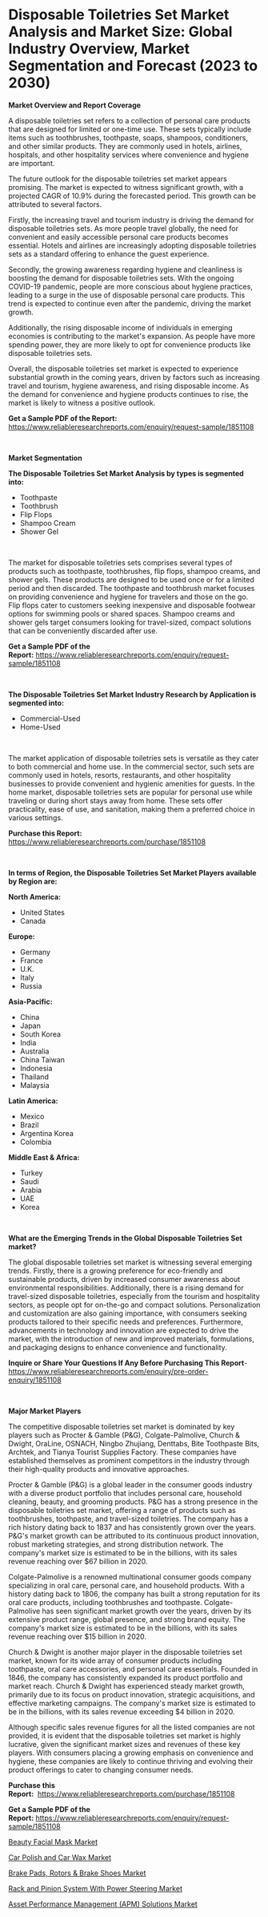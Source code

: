 <p><h1>Disposable Toiletries Set Market Analysis and Market Size: Global Industry Overview, Market Segmentation and Forecast (2023 to 2030)</h1></p><p><strong>Market Overview and Report Coverage</strong></p>
<p><p>A disposable toiletries set refers to a collection of personal care products that are designed for limited or one-time use. These sets typically include items such as toothbrushes, toothpaste, soaps, shampoos, conditioners, and other similar products. They are commonly used in hotels, airlines, hospitals, and other hospitality services where convenience and hygiene are important.</p><p>The future outlook for the disposable toiletries set market appears promising. The market is expected to witness significant growth, with a projected CAGR of 10.9% during the forecasted period. This growth can be attributed to several factors.</p><p>Firstly, the increasing travel and tourism industry is driving the demand for disposable toiletries sets. As more people travel globally, the need for convenient and easily accessible personal care products becomes essential. Hotels and airlines are increasingly adopting disposable toiletries sets as a standard offering to enhance the guest experience.</p><p>Secondly, the growing awareness regarding hygiene and cleanliness is boosting the demand for disposable toiletries sets. With the ongoing COVID-19 pandemic, people are more conscious about hygiene practices, leading to a surge in the use of disposable personal care products. This trend is expected to continue even after the pandemic, driving the market growth.</p><p>Additionally, the rising disposable income of individuals in emerging economies is contributing to the market's expansion. As people have more spending power, they are more likely to opt for convenience products like disposable toiletries sets.</p><p>Overall, the disposable toiletries set market is expected to experience substantial growth in the coming years, driven by factors such as increasing travel and tourism, hygiene awareness, and rising disposable income. As the demand for convenience and hygiene products continues to rise, the market is likely to witness a positive outlook.</p></p>
<p><strong>Get a Sample PDF of the Report:</strong> <a href="https://www.reliableresearchreports.com/enquiry/request-sample/1851108">https://www.reliableresearchreports.com/enquiry/request-sample/1851108</a></p>
<p>&nbsp;</p>
<p><strong>Market Segmentation</strong></p>
<p><strong>The Disposable Toiletries Set Market Analysis by types is segmented into:</strong></p>
<p><ul><li>Toothpaste</li><li>Toothbrush</li><li>Flip Flops</li><li>Shampoo Cream</li><li>Shower Gel</li></ul></p>
<p>&nbsp;</p>
<p><p>The market for disposable toiletries sets comprises several types of products such as toothpaste, toothbrushes, flip flops, shampoo creams, and shower gels. These products are designed to be used once or for a limited period and then discarded. The toothpaste and toothbrush market focuses on providing convenience and hygiene for travelers and those on the go. Flip flops cater to customers seeking inexpensive and disposable footwear options for swimming pools or shared spaces. Shampoo creams and shower gels target consumers looking for travel-sized, compact solutions that can be conveniently discarded after use.</p></p>
<p><strong>Get a Sample PDF of the Report:</strong>&nbsp;<a href="https://www.reliableresearchreports.com/enquiry/request-sample/1851108">https://www.reliableresearchreports.com/enquiry/request-sample/1851108</a></p>
<p>&nbsp;</p>
<p><strong>The Disposable Toiletries Set Market Industry Research by Application is segmented into:</strong></p>
<p><ul><li>Commercial-Used</li><li>Home-Used</li></ul></p>
<p>&nbsp;</p>
<p><p>The market application of disposable toiletries sets is versatile as they cater to both commercial and home use. In the commercial sector, such sets are commonly used in hotels, resorts, restaurants, and other hospitality businesses to provide convenient and hygienic amenities for guests. In the home market, disposable toiletries sets are popular for personal use while traveling or during short stays away from home. These sets offer practicality, ease of use, and sanitation, making them a preferred choice in various settings.</p></p>
<p><strong>Purchase this Report:</strong>&nbsp; <a href="https://www.reliableresearchreports.com/purchase/1851108">https://www.reliableresearchreports.com/purchase/1851108</a></p>
<p>&nbsp;</p>
<p><strong>In terms of Region, the Disposable Toiletries Set Market Players available by Region are:</strong></p>
<p>
    <p> <strong> North America: </strong>
        <ul>
            <li>United States</li>
            <li>Canada</li>
        </ul>
        </p> 
    <p> <strong> Europe: </strong>
        <ul>
            <li>Germany</li>
            <li>France</li>
            <li>U.K.</li>
            <li>Italy</li>
            <li>Russia</li>
        </ul>
        </p> 
    <p> <strong> Asia-Pacific: </strong>
        <ul>
            <li>China</li>
            <li>Japan</li>
            <li>South Korea</li>
            <li>India</li>
            <li>Australia</li>
            <li>China Taiwan</li>
            <li>Indonesia</li>
            <li>Thailand</li>
            <li>Malaysia</li>
        </ul>
        </p> 
    <p> <strong> Latin America: </strong>
        <ul>
            <li>Mexico</li>
            <li>Brazil</li>
            <li>Argentina Korea</li>
            <li>Colombia</li>
        </ul>
        </p> 
    <p> <strong> Middle East & Africa: </strong>
        <ul>
            <li>Turkey</li>
            <li>Saudi</li>
            <li>Arabia</li>
            <li>UAE</li>
            <li>Korea</li>
        </ul>
    </p>
    </p>
<p>&nbsp;</p>
<p><strong>What are the Emerging Trends in the Global Disposable Toiletries Set market?</strong></p>
<p><p>The global disposable toiletries set market is witnessing several emerging trends. Firstly, there is a growing preference for eco-friendly and sustainable products, driven by increased consumer awareness about environmental responsibilities. Additionally, there is a rising demand for travel-sized disposable toiletries, especially from the tourism and hospitality sectors, as people opt for on-the-go and compact solutions. Personalization and customization are also gaining importance, with consumers seeking products tailored to their specific needs and preferences. Furthermore, advancements in technology and innovation are expected to drive the market, with the introduction of new and improved materials, formulations, and packaging designs to enhance convenience and functionality.</p></p>
<p><strong>Inquire or Share Your Questions If Any Before Purchasing This Report</strong>- <a href="https://www.reliableresearchreports.com/enquiry/pre-order-enquiry/1851108">https://www.reliableresearchreports.com/enquiry/pre-order-enquiry/1851108</a></p>
<p>&nbsp;</p>
<p><strong>Major Market Players</strong></p>
<p><p>The competitive disposable toiletries set market is dominated by key players such as Procter & Gamble (P&G), Colgate-Palmolive, Church & Dwight, OraLine, OSNACH, Ningbo Zhujiang, Denttabs, Bite Toothpaste Bits, Archtek, and Tianya Tourist Supplies Factory. These companies have established themselves as prominent competitors in the industry through their high-quality products and innovative approaches.</p><p>Procter & Gamble (P&G) is a global leader in the consumer goods industry with a diverse product portfolio that includes personal care, household cleaning, beauty, and grooming products. P&G has a strong presence in the disposable toiletries set market, offering a range of products such as toothbrushes, toothpaste, and travel-sized toiletries. The company has a rich history dating back to 1837 and has consistently grown over the years. P&G's market growth can be attributed to its continuous product innovation, robust marketing strategies, and strong distribution network. The company's market size is estimated to be in the billions, with its sales revenue reaching over $67 billion in 2020.</p><p>Colgate-Palmolive is a renowned multinational consumer goods company specializing in oral care, personal care, and household products. With a history dating back to 1806, the company has built a strong reputation for its oral care products, including toothbrushes and toothpaste. Colgate-Palmolive has seen significant market growth over the years, driven by its extensive product range, global presence, and strong brand equity. The company's market size is estimated to be in the billions, with its sales revenue reaching over $15 billion in 2020.</p><p>Church & Dwight is another major player in the disposable toiletries set market, known for its wide array of consumer products including toothpaste, oral care accessories, and personal care essentials. Founded in 1846, the company has consistently expanded its product portfolio and market reach. Church & Dwight has experienced steady market growth, primarily due to its focus on product innovation, strategic acquisitions, and effective marketing campaigns. The company's market size is estimated to be in the billions, with its sales revenue exceeding $4 billion in 2020.</p><p>Although specific sales revenue figures for all the listed companies are not provided, it is evident that the disposable toiletries set market is highly lucrative, given the significant market sizes and revenues of these key players. With consumers placing a growing emphasis on convenience and hygiene, these companies are likely to continue thriving and evolving their product offerings to cater to changing consumer needs.</p></p>
<p><strong>Purchase this Report:</strong>&nbsp;&nbsp;<a href="https://www.reliableresearchreports.com/purchase/1851108">https://www.reliableresearchreports.com/purchase/1851108</a></p>
<p></p>
<p><strong>Get a Sample PDF of the Report:</strong>&nbsp;<a href="https://www.reliableresearchreports.com/enquiry/request-sample/1851108">https://www.reliableresearchreports.com/enquiry/request-sample/1851108</a></p>
<p><p><a href="https://medium.com/@dowodis7877/beauty-facial-mask-market-competitive-analysis-market-trends-and-forecast-to-2030-a654668fed04">Beauty Facial Mask Market</a></p><p><a href="https://www.linkedin.com/pulse/car-polish-wax-market-size-share-amp-trends-analysis-report-jugpc/">Car Polish and Car Wax Market</a></p><p><a href="https://www.linkedin.com/pulse/brake-pads-rotors-amp-shoes-market-size-2023-2030-global-1ejfc/">Brake Pads, Rotors & Brake Shoes Market</a></p><p><a href="https://www.linkedin.com/pulse/rack-pinion-system-power-steering-market-size-2023-2030-lzmlc/">Rack and Pinion System With Power Steering Market</a></p><p><a href="https://medium.com/@helalkhan4512/asset-performance-management-apm-solutions-market-size-reveals-the-best-marketing-channels-in-7fff39e142a6">Asset Performance Management (APM) Solutions Market</a></p></p>